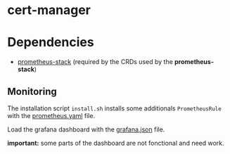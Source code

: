 # cert-manager

# Dependencies
* [prometheus-stack](/argocd/prometheus-stack/prometheus-stack.yaml) (required by the CRDs used by the **prometheus-stack**)

## Monitoring
The installation script `install.sh` installs some additionals `PrometheusRule` with the [prometheus.yaml](/argocd/cert-manager/prometheus.yaml) file.

Load the grafana dashboard with the [grafana.json](/argocd/cert-manager/grafana.json) file.

**important:** some parts of the dashboard are not fonctional and need work.
